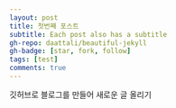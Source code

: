 ```yaml
---
layout: post
title: 첫번째 포스트
subtitle: Each post also has a subtitle
gh-repo: daattali/beautiful-jekyll
gh-badge: [star, fork, follow]
tags: [test]
comments: true
---
```


깃허브로 블로그를 만들어 새로운 글 올리기
